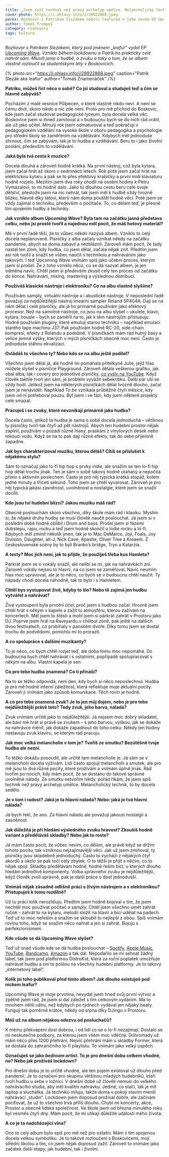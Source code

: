```yaml
---
title: „Jsem spíš technik než pravý archetyp umělce. Melancholický technik.“
cover-photo: https://i.ohlasy.info/i/29922868.jpeg
perex: Rozhovor s Patrikem Slezákem neboli leafurem o jeho novém EP Upcoming Wave.
author: Tomáš Trumpeš
category: rozhovory
tags: kultura
---
```


*Rozhovor s Patrikem Slezákem, který pod jménem „leafur“ vydal EP [Upcoming Wave](https://leafur.bandcamp.com/album/upcoming-wave). Vzniklo během lockdownu a Patrik ho prakticky celé nahrál sám. Mluvili jsme o hudbě, o zvuku a taky o tom, že se albem vlastně rozloučil se studentskými léty v Boskovicích.*

{% photo src="https://i.ohlasy.info/i/29922868.jpeg" caption="Patrik Slezák aka leafur" author="Tomáš Znamenáček" /%}

**Patriku, můžeš říct něco o sobě? Co jsi studoval a studuješ teď a čím se hlavně zabýváš?**

Pocházím z malé vesnice Půlpecen, o které vlastně nikdo neví. A není se čemu divit, skoro nikdo a nic zde není. Proto pro mě příchod do Boskovic, kde jsem začal studovat pedagogické lyceum, byla docela velká věc. Boskovice jsem si ihned zamiloval a v budoucnu bych se do nich rád vrátil, ale už jako učitel. Minulý rok jsem odmaturoval a teď pokračuji v pedagogickém vzdělání na vysoké škole v oboru pedagogika a psychologie pro střední školy se zaměřením na vzdělávání. Kdybych měl jednoduše shrnout, čím se zabývám, tak je to hudba a vzdělávání. Beru to i jako životní poslání, především to vzdělávání.

**Jaká byla tvá cesta k muzice?**

Docela dlouhá a zároveň hodně krátká. Na první nástroj, což byla kytara, jsem začal hrát až skoro v sedmnácti letech. Rok poté jsem začal hrát na elektrickou kytaru a pak se to přes efektový krabičky a první midi klaviaturu hodně rozjelo. Mezitím jsem dva roky chodil na osobní hodiny k Petru Vymazalovi, to mi hodně dalo. Jako tu dlouhou cestu beru celé svoje dětství, přestože jsem na nic nehrál, tak jsem měl k hudbě vždy hrozně blízko, hlavně díky tátovi, který nám doma pouštěl hodně věcí. Poté jsem se vždy zajímal o techniku, především o počítače. To, co dělám teď, je přesně tím spojením hudby a techniky.

**Jak vzniklo album *Upcoming Wave*? Byla tam na začátku jasná představa celku, nebo jsi prostě tvořil a najednou měl pocit, že máš hotový materiál?**

Mě v první řadě těší, že to vůbec někdo nazývá albem. Vzniklo to celý docela neplánovaně. Písničky z alba začaly vznikat někdy na začátku pandemie, abych se doma zabavil a nezbláznil. Zároveň mám pocit, že tady nastal ten zlom, kdy hudba, co jsem dělal, začala nějak znít. Předtím jsem asi rok tvořil a snažil se vůbec naučit s technikou a nahráváním jako takovým. I teď Upcoming Wave vnímám spíš jako učební proces, kterým jsem si prošel. Že z toho vzniklo něco, co se dá nazvat albem, je jen odměna navíc. Chtěl jsem si především zkusit celý ten proces od začátku do konce. Nahrávání, mixing, mastering a výslednou distribuci.

**Používáš klasické nástroje i elektroniku? Co na albu vlastně slyšíme?**

Používám samply, virtuální nástroje a i akustické nástroje. V neposlední řadě považuji za nejdůležitější nástroj lineární sampler Roland SP404A. Dají se na něm dělat i celé písničky, ale já ho primárně používám jako efektový procesor. Než na samotné nástroje, co jsou na albu slyšet – ukulele, klavír, kytara, housle – bych se zaměřil na to, jak k těm nástrojům přistupuju. Hodně používám pluginy, které emulují starou techniku – například emulaci starého tape machinu J37. Pak používám hodně RC-20, side-chain kompresi, efekty z Rolandu a podobně. V písničkách mám rád hutný basy a velice jemné výšky, kterých v mých písničkách obecně moc není. Často je jednoduše stáhnu ekvalizací.

**Ovládáš to všechno ty? Nebo kdo se na albu ještě podílel?**

Všechno jsem dělal já, ale hodně mi pomáhala přítelkyně Julie, jejíž hlas můžete slyšet v písničce Playground. Zároveň dělala veškerou grafiku, jak obal alba, tak i covery pro jednotlivé písničky, [co vyšly na YouTube](https://www.youtube.com/channel/UC5-4hS7Pp4k40w8xBDskjwg). Když člověk takhle tvoří jen sám, je problém vyvážit sebekritiku. Další pár uší se vždy hodí. Jelikož jsem na některých písničkách dělal hrozně dlouho, začal jsem je nenávidět. Například *To be* vznikala průběžně čtyři měsíce, kdy jsem od ní potřeboval pauzu. Byl jsem i ve fázi, kdy jsem některé projekty celé smazal.

**Pracuješ i se zvuky, které nevznikají primárně jako hudba?**

Docela často, jelikož ta hudba je sama o sobě docela jednoduchá – většinou ty písničky tvoří tak čtyři až pět nástrojů. Abych ten hudební prostor nějak zaplnil, používám v pozadí různé hlasy, praskání z vinylových desek nebo tekoucí vodu. Když se na to pak dají různé efekty, tak do sebe příjemně zapadne.

**Jak bys charakterizoval muziku, kterou děláš? Cítíš se příslušet k nějakému stylu?**

Sám to označuji jako lo-fi hip hop s prvky indie, ale snažím se ten lo-fi hip hop dělat trochu jinak. Ten je sám o sobě takový hodně utahaný a nepočítá přímo s aktivním poslechem. Často je pro něj typická krátká stopáž, kolem jedné minuty a třiceti sekund. Toho jsem se chtěl vyvarovat. Zároveň je pro něj typická jakási zasněnost, uvolněnost a nostalgie, které jsem se snažil docílit.

**Kdo jsou tví hudební blízcí? Jakou muziku máš rád?**

Obecně poslouchám skoro všechno, díky škole mám rád i klasiku. Myslím si, že nějaké druhy hudby se musí člověk naučit poslouchat. Já jsem si v poslední době hodně oblíbil i Drum and bass. Prošel jsem si fázemi dubstepu, rapu, rocku a teď jsem hodně skončil u Indie rocku a lo-fi. Kdybych měl zmínit několik jmen, tak je to Mac DeMarco, Joji, Foals, Joy Division, Daughter, alt-J, Nick Cave, Apashe, Oliver Tree a Kreaem. Z československé scény by to byli Branko’s bridge, Tryo a Katarzia. 

**A texty? Moc jich není, jak to přijde, že použiješ třeba kus Hamleta?**

Párkrát jsem se o vokály snažil, ale nelíbí se mi, jak na nahrávkách zní. Zároveň vokály nejsou to hlavní, na co jsem se zaměřoval. Navíc neumím hlas moc upravovat, ale je to něco, co bych se v budoucnu chtěl naučit. Ty nápady chodí docela náhodně, tak to bylo i s Hamletem. 

**Chtěl bys vystupovat živě, kdyby to šlo? Nebo tě zajímá jen hudbu vytvářet a nahrávat?**

Živá vystoupení byla prvotní účel, proč jsem s hudbou začal. Hrozně jsem chtěl hrát s někým v kapele a zažít tu atmosféru, kterou zažívám na koncertech. Měl jsem to štěstí a mohl jsem si párkrát zahrát v Prostoru jako DJ. Poprvé jsem hrál na Raveyardu v chillout zóně, pak ještě na dalších dvou festivalech, co probíhaly v panském dvoře. Díky tomu jsem se dostal trochu do podvědomí, pomohlo mi to prorazit.

**A co spolupráce s dalšími muzikanty?**

To je něco, co bych chtěl rozjet teď, ale doba tomu moc nepomáhá. Do budoucna bych chtěl nahrávat i s ostatními, popřípadě spolupracovat s někým na albu. Vlastní kapela je sen.

**Co pro tebe hudba znamená? Co ti přináší?**

Na to se těžko odpovídá, není den, kdy bych si něco neposlechnul. Hudba je pro mě hodně interní záležitost, která reflektuje moje aktuální pocity. Zároveň ji vnímám jako způsob komunikace. Těch rovin je hodně.

**A co pro tebe znamená zvuk? Je to jen můj dojem, nebo je pro tebe nejdůležitější právě toto? Tedy zvuk, jeho barva, nálada?**

Zvuk vnímám určitě jako to nejdůležitější. Já nejsem moc dobrý skladatel, ale baví mě hrát si právě se zvukem – s jeho barvou, výškou, jak se dokáže na nahrávce měnit, jak dokáže zapadnout do toho celku. Někdy jen hodiny nastavuju zvuk klavíru, se kterým rád pracuju.

**Jak moc velká melancholie v tom je? Tvoříš ze smutku? Bezútěšně tvoje hudba ale nezní.**

To těžko dokážu posoudit, ale určitě tam melancholie je. Já sám se v melancholii docela vyžívám. Lidi často spojují melancholii a smutek, ale pro mě jsou to dva různé pocity, které prožívám a vnímám úplně jinak. Rád tvořím po nocích, kdy mám pocit, že se dostanu do takové správné uvolněné nálady. Ze smutku netvořím nikdy, pořád říkám, že jsem spíš technik než pravý archetyp umělce. Melancholický technik, to by docela sedělo.

**Je v tom i radost? Jaká je ta hlavní nálada? Nebo: jaká je tvá hlavní nálada?**

Já bych řekl, že ano. Za hlavní náladu ale považuji jakousi nostalgii a zasněnost.

**Jak důležitá je při hledání výsledného zvuku hravost? Zkoušíš hodně variant a předěláváš skladby? Nebo jak to roste?**

Já mám často pocit, že vůbec nevím, co dělám, ale právě když se držím tohoto pocitu, tak vzniknou nejzajímavější věci. Jak už jsem zmiňoval, ty písničky jsou skladebně jednoduchý. Často to vychází z nějakých čtyř akordů a okolo se pak točí celý zbytek. O to těžší je přijít s něčím, co to nějak spojí. Skladby předělávám hodně, hodně řeším bicí, u kterých dlouho hledám jednotlivé komponenty. Volba správného zvuku je nejdůležitější, když člověk zvolí správně, pak je další práce o dost jednodušší. 

**Vnímáš nějak zásadně odlišně práci s živým nástrojem a s elektronikou? Přistupuješ k tomu rozdílně?**

Už tu práci tolik nerozlišuju. Předtím jsem hodně bojoval s tím, že jsem nechtěl moc používat počítač a samply. Chtěl jsem všechno umět zahrát ručně – zahrát to na kytaru, melodii složit na klavír a bicí udělat na padech. Teď už to moc neřeším a snažím se skloubit to nejlepší z obou. Spíš vnímám rovinu toho, když se snažím něco nahrát a jen si zahrát. Bojuju s perfekcionismem.

**Kde všude se dá Upcoming Wave slyšet?**

Teď už snad všude kde se dá hudba poslouchat – [Spotify](https://open.spotify.com/album/0TZ2nOoBvUBo3eJBB9IT9k), [Apple Music](https://music.apple.com/us/album/upcoming-wave/1547195840?uo=4), [YouTube](https://www.youtube.com/watch?v=o_jT7-V6kK0), [Bandcamp](https://leafur.bandcamp.com/album/upcoming-wave), [Amazon](http://www.amazon.com/gp/product/B08RY93NLZ) a tak dál. Nepodařilo se mi sehnat žádný label, tak jsem pod platformou DistroKid, která za roční poplatek umožňuje nahrávat hudbu a oni to pošlou na všechny hudební platformy. Je to takový „internetový label“.

**Kolik jsi toho publikoval před tímto albem? Jak dlouho existuješ pod nickem leafur?**

Upcoming Wave je moje prvotina, nevydal jsem hned svůj první výtvor a zpětně jsem rád, že jsem si dal záležet s tím celkovým vydáním. Má to mnohem větší váhu, než kdybych po týdnech vydával jen nějaký beaty. Funguji tak poměrně krátce, někdy od srpna díky DJingu v Prostoru.

**Máš už na album nějakou odezvu od posluchačů?**

K mému překvapení dost dobrou, i od lidí co se o lo-fi nezajímají. Dostalo se mi neskutečné podpory, za kterou jsem všem moc vděčný. Dohromady už mám něco přes 1200 přehrání. Nejvíc přehrání mám u skladby Former, která se dostala do zahraničního lo-fi playlistu. To vnímám jako velký úspěch.

**Označuješ se jako *bedroom artist*. To je pro dnešní dobu celkem vhodné, ne? Nebo jak prožíváš lockdown?**

Pro dnešní dobu je to určitě vhodné, ale ten pojem existoval už dlouho před pandemií. Je to označení pro skupinu většinou mladých hudebníků, kteří tvoří hudbu u sebe v ložnici. V dnešní době už člověk nemusí do velkého nahrávacího studia, aby měl kvalitní nahrávku. Jediné, co stačí, tak je mít laptop a sluchátka. Já techniku miluju, takže doma v pokoji stavím menší nahrávací „studio“. Lockdown jsem doposud prožíval dobře, ale začínám pociťovat, že už to všechno trvá příliš dlouho. Chybí mi koncerty, akce, Prostor a obecně lidská společnost. Ve škole jsem od března minulého roku byl vesměs čtyři dny. Mám pocit, že mi utíkají důležité události mého života.

**A co je ta nadcházející vlna?**

Ono to celý album bylo spíš pro mě než pro ostatní. Mám s tím spojenou docela velkou symboliku. Je to takové rozloučení s Boskovicemi, mojí střední školou a tím, co jsem nějak doposud zažil. Zároveň to vnímám jako začátek další etapy, jak hudební, tak i životní.
